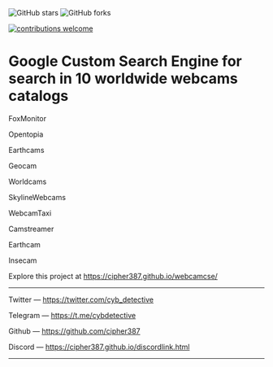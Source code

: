 <img alt="GitHub stars" src="https://img.shields.io/github/stars/cipher387/webcamcse">
 
<img alt="GitHub forks" src="https://img.shields.io/github/forks/cipher387/webcamcse">

[![contributions welcome](https://img.shields.io/badge/contributions-welcome-brightgreen.svg?style=flat)](https://github.com/dwyl/esta/issues)
    <p align="center">

<h1>Google Custom Search Engine for search in 10 worldwide webcams catalogs</h1>

FoxMonitor

Opentopia

Earthcams

Geocam

Worldcams

SkylineWebcams

WebcamTaxi

Camstreamer

Earthcam

Insecam

Explore this project at https://cipher387.github.io/webcamcse/



<hr>

Twitter — https://twitter.com/cyb_detective

Telegram — https://t.me/cybdetective

Github — https://github.com/cipher387

Discord — https://cipher387.github.io/discordlink.html

<hr>
